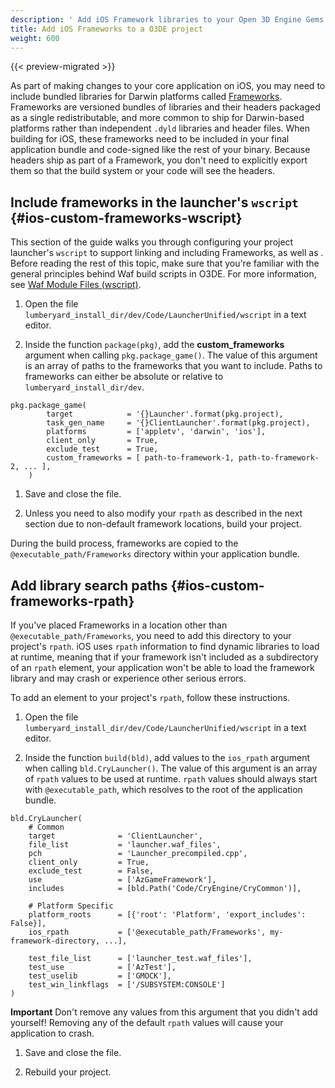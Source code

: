 ```yaml
---
description: ' Add iOS Framework libraries to your Open 3D Engine Gems. '
title: Add iOS Frameworks to a O3DE project
weight: 600
---
```


{{< preview-migrated >}}

 As part of making changes to your core application on iOS, you may need to include bundled libraries for Darwin platforms called [Frameworks](https://developer.apple.com/library/archive/documentation/MacOSX/Conceptual/BPFrameworks/Frameworks.html)\. Frameworks are versioned bundles of libraries and their headers packaged as a single redistributable, and more common to ship for Darwin\-based platforms rather than independent `.dyld` libraries and header files\. When building for iOS, these frameworks need to be included in your final application bundle and code\-signed like the rest of your binary\. Because headers ship as part of a Framework, you don't need to explicitly export them so that the build system or your code will see the headers\.

## Include frameworks in the launcher's `wscript` {#ios-custom-frameworks-wscript}

 This section of the guide walks you through configuring your project launcher's `wscript` to support linking and including Frameworks, as well as \. Before reading the rest of this topic, make sure that you're familiar with the general principles behind Waf build scripts in O3DE\. For more information, see [Waf Module Files \(wscript\)](/docs/userguide/waf/files-module-files-wscript.md)\.

1. Open the file `lumberyard_install_dir/dev/Code/LauncherUnified/wscript` in a text editor\.

1.  Inside the function `package(pkg)`, add the **custom\_frameworks** argument when calling `pkg.package_game()`\. The value of this argument is an array of paths to the frameworks that you want to include\. Paths to frameworks can either be absolute or relative to `lumberyard_install_dir/dev`\.

   ```
   pkg.package_game(
           target            = '{}Launcher'.format(pkg.project),
           task_gen_name     = '{}ClientLauncher'.format(pkg.project),
           platforms         = ['appletv', 'darwin', 'ios'],
           client_only       = True,
           exclude_test      = True,
           custom_frameworks = [ path-to-framework-1, path-to-framework-2, ... ],
       )
   ```

1. Save and close the file\.

1. Unless you need to also modify your `rpath` as described in the next section due to non\-default framework locations, build your project\.

 During the build process, frameworks are copied to the `@executable_path/Frameworks` directory within your application bundle\.

## Add library search paths {#ios-custom-frameworks-rpath}

 If you've placed Frameworks in a location other than `@executable_path/Frameworks`, you need to add this directory to your project's `rpath`\. iOS uses `rpath` information to find dynamic libraries to load at runtime, meaning that if your framework isn't included as a subdirectory of an `rpath` element, your application won't be able to load the framework library and may crash or experience other serious errors\.

 To add an element to your project's `rpath`, follow these instructions\.

1. Open the file `lumberyard_install_dir/dev/Code/LauncherUnified/wscript` in a text editor\.

1.  Inside the function `build(bld)`, add values to the `ios_rpath` argument when calling `bld.CryLauncher()`\. The value of this argument is an array of `rpath` values to be used at runtime\. `rpath` values should always start with `@executable_path`, which resolves to the root of the application bundle\.

   ```
   bld.CryLauncher(
       # Common
       target              = 'ClientLauncher',
       file_list           = 'launcher.waf_files',
       pch                 = 'Launcher_precompiled.cpp',
       client_only         = True,
       exclude_test        = False,
       use                 = ['AzGameFramework'],
       includes            = [bld.Path('Code/CryEngine/CryCommon')],

       # Platform Specific
       platform_roots      = [{'root': 'Platform', 'export_includes': False}],
       ios_rpath           = ['@executable_path/Frameworks', my-framework-directory, ...],

       test_file_list      = ['launcher_test.waf_files'],
       test_use            = ['AzTest'],
       test_uselib         = ['GMOCK'],
       test_win_linkflags  = ['/SUBSYSTEM:CONSOLE']
   )
   ```
**Important**
 Don't remove any values from this argument that you didn't add yourself\! Removing any of the default `rpath` values will cause your application to crash\.

1. Save and close the file\.

1. Rebuild your project\.
